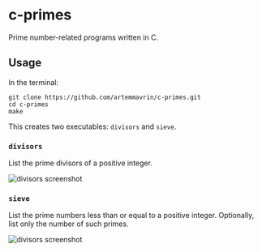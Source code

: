# c-primes
Prime number-related programs written in C.

## Usage

In the terminal:

    git clone https://github.com/artemmavrin/c-primes.git
    cd c-primes
    make

This creates two executables: `divisors` and `sieve`.

### `divisors`

List the prime divisors of a positive integer.

![divisors screenshot](images/divisors_example.png)

### `sieve`

List the prime numbers less than or equal to a positive integer.
Optionally, list only the number of such primes.

![divisors screenshot](images/sieve_example.png)
